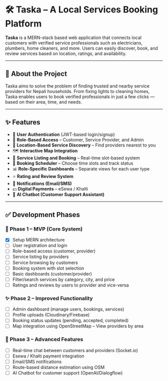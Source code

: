 # 🛠️ Taska – A Local Services Booking Platform

**Taska** is a MERN-stack based web application that connects local customers with verified service professionals such as electricians, plumbers, home cleaners, and more. Users can easily discover, book, and review services based on location, ratings, and availability.

---

## 📖 About the Project

Taska aims to solve the problem of finding trusted and nearby service providers for Nepali households. From fixing lights to cleaning homes, Taska enables users to book verified professionals in just a few clicks — based on their area, time, and needs.

---

## ✨ Features

- 👤 **User Authentication** (JWT-based login/signup)
- 🧍 **Role-Based Access** – Customer, Service Provider, and Admin
- 📍 **Location-Based Service Discovery** – Find providers nearest to you
- 🗺️ **Interactive Map Integration**
- 🧰 **Service Listing and Booking** – Real-time slot-based system
- 📆 **Booking Scheduler** – Choose time slots and track status
- 📊 **Role-Specific Dashboards** – Separate views for each user type
- ⭐ **Rating and Review System**
- 🔔 **Notifications (Email/SMS)** 
- 💵 **Digital Payments** – eSewa / Khalti
- 🤖 **AI Chatbot (Customer Support Assistant)** 

---

## ✅ Development Phases

### 📍 Phase 1 – MVP (Core System)
- [x] Setup MERN architecture
- [ ] User registration and login
- [ ] Role-based access (customer, provider)
- [ ] Service listing by providers
- [ ] Service browsing by customers
- [ ] Booking system with slot selection
- [ ] Basic dashboards (customer/provider)
- [ ] Filter/search services by category, city, and price
- [ ] Ratings and reviews by users to provider and vice-versa

### ✨ Phase 2 – Improved Functionality
- [ ] Admin dashboard (manage users, bookings, services)
- [ ] Profile uploads (Cloudinary/Firebase)
- [ ] Booking status updates (pending, accepted, completed)
- [ ] Map integration using OpenStreetMap – View providers by area

### 🚀 Phase 3 – Advanced Features
- [ ] Real-time chat between customers and providers (Socket.io)
- [ ] Esewa / Khalti payment integration
- [ ] Email/SMS notifications
- [ ] Route-based distance estimation using OSM
- [ ] AI Chatbot for customer support (OpenAI/Dialogflow)
